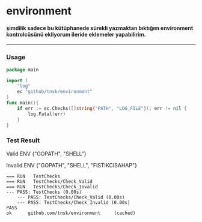 # environment

#### şimdilik sadece bu kütüphanede sürekli yazmaktan bıktığım environment kontrolcüsünü ekliyorum ileride eklemeler yapabilirim.

---

### Usage


```GO
package main

import (
    "log"
    ec "github/tnsk/environment"
)
func main(){
	if err := ec.Checks([]string{"PATH", "LOG_FILE"}); err != nil {
		log.Fatal(err)
	}
}
```



### Test Result

Valid ENV {"GOPATH", "SHELL"}

Invalid ENV {"GOPATH", "SHELL", "FISTIKCISAHAP"}

```text
=== RUN   TestChecks
=== RUN   TestChecks/Check_Valid
=== RUN   TestChecks/Check_Invalid
--- PASS: TestChecks (0.00s)
    --- PASS: TestChecks/Check_Valid (0.00s)
    --- PASS: TestChecks/Check_Invalid (0.00s)
PASS
ok      github.com/tnsk/environment     (cached)

```